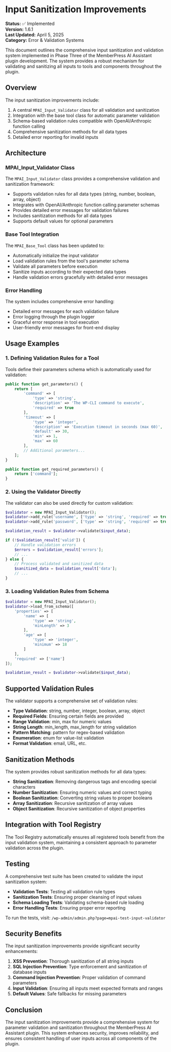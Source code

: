 # Input Sanitization Improvements

**Status:** ✅ Implemented  
**Version:** 1.6.1  
**Last Updated:** April 5, 2025  
**Category:** Error & Validation Systems

This document outlines the comprehensive input sanitization and validation system implemented in Phase Three of the MemberPress AI Assistant plugin development. The system provides a robust mechanism for validating and sanitizing all inputs to tools and components throughout the plugin.

## Overview

The input sanitization improvements include:

1. A central `MPAI_Input_Validator` class for all validation and sanitization
2. Integration with the base tool class for automatic parameter validation
3. Schema-based validation rules compatible with OpenAI/Anthropic function calling
4. Comprehensive sanitization methods for all data types
5. Detailed error reporting for invalid inputs

## Architecture

### MPAI_Input_Validator Class

The `MPAI_Input_Validator` class provides a comprehensive validation and sanitization framework:

- Supports validation rules for all data types (string, number, boolean, array, object)
- Integrates with OpenAI/Anthropic function calling parameter schemas
- Provides detailed error messages for validation failures
- Includes sanitization methods for all data types
- Supports default values for optional parameters

### Base Tool Integration

The `MPAI_Base_Tool` class has been updated to:

- Automatically initialize the input validator
- Load validation rules from the tool's parameter schema
- Validate all parameters before execution
- Sanitize inputs according to their expected data types
- Handle validation errors gracefully with detailed error messages

### Error Handling

The system includes comprehensive error handling:

- Detailed error messages for each validation failure
- Error logging through the plugin logger
- Graceful error response in tool execution
- User-friendly error messages for front-end display

## Usage Examples

### 1. Defining Validation Rules for a Tool

Tools define their parameters schema which is automatically used for validation:

```php
public function get_parameters() {
    return [
        'command' => [
            'type' => 'string',
            'description' => 'The WP-CLI command to execute',
            'required' => true
        ],
        'timeout' => [
            'type' => 'integer',
            'description' => 'Execution timeout in seconds (max 60)',
            'default' => 30,
            'min' => 1,
            'max' => 60
        ],
        // Additional parameters...
    ];
}

public function get_required_parameters() {
    return ['command'];
}
```

### 2. Using the Validator Directly

The validator can also be used directly for custom validation:

```php
$validator = new MPAI_Input_Validator();
$validator->add_rule('username', ['type' => 'string', 'required' => true, 'min_length' => 5]);
$validator->add_rule('password', ['type' => 'string', 'required' => true, 'min_length' => 8]);

$validation_result = $validator->validate($input_data);

if (!$validation_result['valid']) {
    // Handle validation errors
    $errors = $validation_result['errors'];
    // ...
} else {
    // Process validated and sanitized data
    $sanitized_data = $validation_result['data'];
    // ...
}
```

### 3. Loading Validation Rules from Schema

```php
$validator = new MPAI_Input_Validator();
$validator->load_from_schema([
    'properties' => [
        'name' => [
            'type' => 'string',
            'minLength' => 3
        ],
        'age' => [
            'type' => 'integer',
            'minimum' => 18
        ]
    ],
    'required' => ['name']
]);

$validation_result = $validator->validate($input_data);
```

## Supported Validation Rules

The validator supports a comprehensive set of validation rules:

- **Type Validation**: string, number, integer, boolean, array, object
- **Required Fields**: Ensuring certain fields are provided
- **Range Validation**: min, max for numeric values
- **String Length**: min_length, max_length for string validation
- **Pattern Matching**: pattern for regex-based validation
- **Enumeration**: enum for value-list validation
- **Format Validation**: email, URL, etc.

## Sanitization Methods

The system provides robust sanitization methods for all data types:

- **String Sanitization**: Removing dangerous tags and encoding special characters
- **Number Sanitization**: Ensuring numeric values and correct typing
- **Boolean Sanitization**: Converting string values to proper booleans
- **Array Sanitization**: Recursive sanitization of array values
- **Object Sanitization**: Recursive sanitization of object properties

## Integration with Tool Registry

The Tool Registry automatically ensures all registered tools benefit from the input validation system, maintaining a consistent approach to parameter validation across the plugin.

## Testing

A comprehensive test suite has been created to validate the input sanitization system:

- **Validation Tests**: Testing all validation rule types
- **Sanitization Tests**: Ensuring proper cleansing of input values
- **Schema Loading Tests**: Validating schema-based rule loading
- **Error Handling Tests**: Ensuring proper error reporting

To run the tests, visit: `/wp-admin/admin.php?page=mpai-test-input-validator`

## Security Benefits

The input sanitization improvements provide significant security enhancements:

1. **XSS Prevention**: Thorough sanitization of all string inputs
2. **SQL Injection Prevention**: Type enforcement and sanitization of database inputs
3. **Command Injection Prevention**: Proper validation of command parameters
4. **Input Validation**: Ensuring all inputs meet expected formats and ranges
5. **Default Values**: Safe fallbacks for missing parameters

## Conclusion

The input sanitization improvements provide a comprehensive system for parameter validation and sanitization throughout the MemberPress AI Assistant plugin. This system enhances security, improves reliability, and ensures consistent handling of user inputs across all components of the plugin.